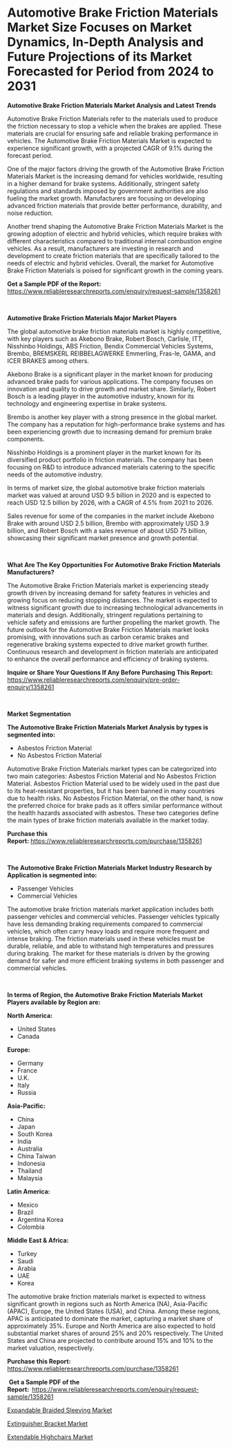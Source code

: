 <p><h1>Automotive Brake Friction Materials Market Size Focuses on Market Dynamics, In-Depth Analysis and Future Projections of its Market Forecasted for Period from 2024 to 2031</h1></p><p><strong>Automotive Brake Friction Materials Market Analysis and Latest Trends</strong></p>
<p><p>Automotive Brake Friction Materials refer to the materials used to produce the friction necessary to stop a vehicle when the brakes are applied. These materials are crucial for ensuring safe and reliable braking performance in vehicles. The Automotive Brake Friction Materials Market is expected to experience significant growth, with a projected CAGR of 9.1% during the forecast period.</p><p>One of the major factors driving the growth of the Automotive Brake Friction Materials Market is the increasing demand for vehicles worldwide, resulting in a higher demand for brake systems. Additionally, stringent safety regulations and standards imposed by government authorities are also fueling the market growth. Manufacturers are focusing on developing advanced friction materials that provide better performance, durability, and noise reduction.</p><p>Another trend shaping the Automotive Brake Friction Materials Market is the growing adoption of electric and hybrid vehicles, which require brakes with different characteristics compared to traditional internal combustion engine vehicles. As a result, manufacturers are investing in research and development to create friction materials that are specifically tailored to the needs of electric and hybrid vehicles. Overall, the market for Automotive Brake Friction Materials is poised for significant growth in the coming years.</p></p>
<p><strong>Get a Sample PDF of the Report:&nbsp;</strong> <a href="https://www.reliableresearchreports.com/enquiry/request-sample/1358261">https://www.reliableresearchreports.com/enquiry/request-sample/1358261</a></p>
<p>&nbsp;</p>
<p><strong>Automotive Brake Friction Materials Major Market Players</strong></p>
<p><p>The global automotive brake friction materials market is highly competitive, with key players such as Akebono Brake, Robert Bosch, Carlisle, ITT, Nisshinbo Holdings, ABS Friction, Bendix Commercial Vehicles Systems, Brembo, BREMSKERL REIBBELAGWERKE Emmerling, Fras-le, GAMA, and ICER BRAKES among others.</p><p>Akebono Brake is a significant player in the market known for producing advanced brake pads for various applications. The company focuses on innovation and quality to drive growth and market share. Similarly, Robert Bosch is a leading player in the automotive industry, known for its technology and engineering expertise in brake systems.</p><p>Brembo is another key player with a strong presence in the global market. The company has a reputation for high-performance brake systems and has been experiencing growth due to increasing demand for premium brake components.</p><p>Nisshinbo Holdings is a prominent player in the market known for its diversified product portfolio in friction materials. The company has been focusing on R&D to introduce advanced materials catering to the specific needs of the automotive industry.</p><p>In terms of market size, the global automotive brake friction materials market was valued at around USD 9.5 billion in 2020 and is expected to reach USD 12.5 billion by 2026, with a CAGR of 4.5% from 2021 to 2026.</p><p>Sales revenue for some of the companies in the market include Akebono Brake with around USD 2.5 billion, Brembo with approximately USD 3.9 billion, and Robert Bosch with a sales revenue of about USD 75 billion, showcasing their significant market presence and growth potential.</p></p>
<p>&nbsp;</p>
<p><strong>What Are The Key Opportunities For Automotive Brake Friction Materials Manufacturers?</strong></p>
<p><p>The Automotive Brake Friction Materials market is experiencing steady growth driven by increasing demand for safety features in vehicles and growing focus on reducing stopping distances. The market is expected to witness significant growth due to increasing technological advancements in materials and design. Additionally, stringent regulations pertaining to vehicle safety and emissions are further propelling the market growth. The future outlook for the Automotive Brake Friction Materials market looks promising, with innovations such as carbon ceramic brakes and regenerative braking systems expected to drive market growth further. Continuous research and development in friction materials are anticipated to enhance the overall performance and efficiency of braking systems.</p></p>
<p><strong>Inquire or Share Your Questions If Any Before Purchasing This Report:</strong> <a href="https://www.reliableresearchreports.com/enquiry/pre-order-enquiry/1358261">https://www.reliableresearchreports.com/enquiry/pre-order-enquiry/1358261</a></p>
<p>&nbsp;</p>
<p><strong>Market Segmentation</strong></p>
<p><strong>The Automotive Brake Friction Materials Market Analysis by types is segmented into:</strong></p>
<p><ul><li>Asbestos Friction Material</li><li>No Asbestos Friction Material</li></ul></p>
<p><p>Automotive Brake Friction Materials market types can be categorized into two main categories: Asbestos Friction Material and No Asbestos Friction Material. Asbestos Friction Material used to be widely used in the past due to its heat-resistant properties, but it has been banned in many countries due to health risks. No Asbestos Friction Material, on the other hand, is now the preferred choice for brake pads as it offers similar performance without the health hazards associated with asbestos. These two categories define the main types of brake friction materials available in the market today.</p></p>
<p><strong>Purchase this Report:&nbsp;</strong><a href="https://www.reliableresearchreports.com/purchase/1358261">https://www.reliableresearchreports.com/purchase/1358261</a></p>
<p>&nbsp;</p>
<p><strong>The Automotive Brake Friction Materials Market Industry Research by Application is segmented into:</strong></p>
<p><ul><li>Passenger Vehicles</li><li>Commercial Vehicles</li></ul></p>
<p><p>The automotive brake friction materials market application includes both passenger vehicles and commercial vehicles. Passenger vehicles typically have less demanding braking requirements compared to commercial vehicles, which often carry heavy loads and require more frequent and intense braking. The friction materials used in these vehicles must be durable, reliable, and able to withstand high temperatures and pressures during braking. The market for these materials is driven by the growing demand for safer and more efficient braking systems in both passenger and commercial vehicles.</p></p>
<p>&nbsp;</p>
<p><strong>In terms of Region, the Automotive Brake Friction Materials Market Players available by Region are:</strong></p>
<p>
    <p> <strong> North America: </strong>
        <ul>
            <li>United States</li>
            <li>Canada</li>
        </ul>
        </p> 
    <p> <strong> Europe: </strong>
        <ul>
            <li>Germany</li>
            <li>France</li>
            <li>U.K.</li>
            <li>Italy</li>
            <li>Russia</li>
        </ul>
        </p> 
    <p> <strong> Asia-Pacific: </strong>
        <ul>
            <li>China</li>
            <li>Japan</li>
            <li>South Korea</li>
            <li>India</li>
            <li>Australia</li>
            <li>China Taiwan</li>
            <li>Indonesia</li>
            <li>Thailand</li>
            <li>Malaysia</li>
        </ul>
        </p> 
    <p> <strong> Latin America: </strong>
        <ul>
            <li>Mexico</li>
            <li>Brazil</li>
            <li>Argentina Korea</li>
            <li>Colombia</li>
        </ul>
        </p> 
    <p> <strong> Middle East & Africa: </strong>
        <ul>
            <li>Turkey</li>
            <li>Saudi</li>
            <li>Arabia</li>
            <li>UAE</li>
            <li>Korea</li>
        </ul>
    </p>
    </p>
<p><p>The automotive brake friction materials market is expected to witness significant growth in regions such as North America (NA), Asia-Pacific (APAC), Europe, the United States (USA), and China. Among these regions, APAC is anticipated to dominate the market, capturing a market share of approximately 35%. Europe and North America are also expected to hold substantial market shares of around 25% and 20% respectively. The United States and China are projected to contribute around 15% and 10% to the market valuation, respectively.</p></p>
<p><strong>Purchase this Report: </strong><a href="https://www.reliableresearchreports.com/purchase/1358261">https://www.reliableresearchreports.com/purchase/1358261</a></p>
<p>&nbsp;<strong>Get a Sample PDF of the Report:&nbsp;&nbsp;</strong><a href="https://www.reliableresearchreports.com/enquiry/request-sample/1358261">https://www.reliableresearchreports.com/enquiry/request-sample/1358261</a></p>
<p><strong></strong></p>
<p><p><a href="https://view.publitas.com/reportprime-1/expandable-braided-sleeving-market-challenges-opportunities-and-growth-drivers-and-major-market-players-forecasted-for-period-from-2023-2030/">Expandable Braided Sleeving Market</a></p><p><a href="https://view.publitas.com/reportprime-1/decoding-the-extinguisher-bracket-market-a-deep-dive-into-the-latest-market-trends-market-segmentation-and-competitive-analysis/">Extinguisher Bracket Market</a></p><p><a href="https://view.publitas.com/reportprime-1/extendable-highchairs-market-insights-market-players-and-forecast-till-2030/">Extendable Highchairs Market</a></p></p>